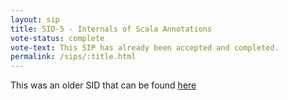 ```yaml
---
layout: sip
title: SID-5 - Internals of Scala Annotations
vote-status: complete
vote-text: This SIP has already been accepted and completed.
permalink: /sips/:title.html
---
```


This was an older SID that can be found [here](http://www.scala-lang.org/sid/5)
